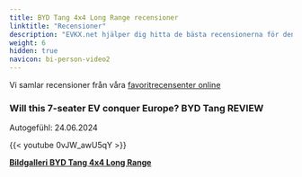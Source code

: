 ```yaml
---
title: BYD Tang 4x4 Long Range recensioner
linktitle: "Recensioner"
description: "EVKX.net hjälper dig hitta de bästa recensionerna för denna modell."
weight: 6
hidden: true
navicon: bi-person-video2
---
```

Vi samlar recensioner från våra [favoritrecensenter online](../../../../../guides/evreviewers/)

<div class="container text-center shadow p-2 pe-4 mb-5 bg-body-tertiary rounded border">
<h3>Will this 7-seater EV conquer Europe? BYD Tang REVIEW</h3>
<p>Autogefühl: 24.06.2024</p>

{{< youtube 0vJW_awU5qY >}}

</div>
<div class="mt-3 mb-3">
<a href="../gallery/" class="text-decoration-none text-black">
<strong><i class="bi-arrow-left"></i>Bildgalleri  </strong>
</a>
<a href="../" class="text-decoration-none text-black float-end">
<strong>BYD Tang 4x4 Long Range <i class="bi-arrow-right"></i></strong>
</a>
</div>
